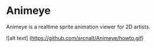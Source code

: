 # Animeye
Animeye is a realtime sprite animation viewer for 2D artists.

![alt text] (https://github.com/srcnalt/Animeye/howto.gif)

